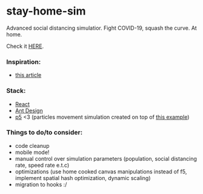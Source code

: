 # stay-home-sim

Advanced social distancing simulatior. Fight COVID-19, squash the curve. At home.

Check it [HERE](https://stay-home-sim.now.sh/).

### Inspiration:

- [this article](https://www.washingtonpost.com/graphics/2020/world/corona-simulator/)

### Stack:

- [React](https://reactjs.org/)
- [Ant Design](https://ant.design/)
- [p5](https://p5js.org/) <3 (particles movement simulation created on top of [this example](https://p5js.org/examples/motion-bouncy-bubbles.html))

### Things to do/to consider:

- code cleanup
- mobile mode!
- manual control over simulation parameters (population, social distancing rate, speed rate e.t.c)
- optimizations (use home cooked canvas manipulations instead of f5, implement spatial hash optimization, dynamic scaling)
- migration to hooks :/
